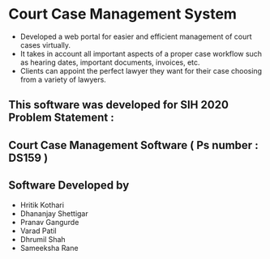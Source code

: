 # Court Case Management System

* Developed a web portal for easier and efficient management of court cases virtually.
* It takes in account all important aspects of a proper case workflow such as hearing dates, important documents, invoices, etc.
* Clients can appoint the perfect lawyer they want for their case choosing from a variety of lawyers.

## This software was developed for SIH 2020 Problem Statement :
## Court Case Management Software ( Ps number : DS159 )

## Software Developed by 
* Hritik Kothari
* Dhananjay Shettigar
* Pranav Gangurde
* Varad Patil
* Dhrumil Shah
* Sameeksha Rane

